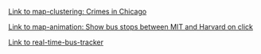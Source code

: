 
<a href="https://soojsooj.github.io/MIT-work/maps/03_map_clustering.html">Link to map-clustering: Crimes in Chicago</a>

<a href="https://soojsooj.github.io/MIT-work/maps/05_map_animation.html">Link to map-animation: Show bus stops between MIT and Harvard on click</a>

<a href="url">Link to real-time-bus-tracker</a>

